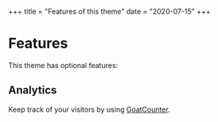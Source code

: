 +++
title = "Features of this theme"
date = "2020-07-15"
+++

# Features

This theme has optional features: 

## Analytics

Keep track of your visitors by using [GoatCounter](https://www.goatcounter.com/).

